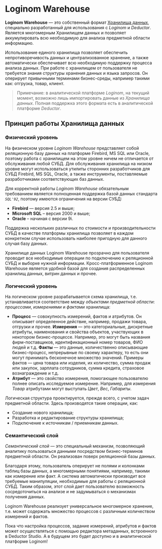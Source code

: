 # Loginom Warehouse

**Loginom Warehouse** — это собственный формат [Хранилища данных](https://wiki.loginom.ru/articles/data-warehouse.html), специально разработанный для использования с *Loginom* и *Deductor*. Является многомерным Хранилищем данных и позволяет аккумулировать всю необходимую для анализа предметной области информацию.

Использование единого хранилища позволяет обеспечить непротиворечивость данных и централизованное хранение, а также автоматически обеспечивает всю необходимую поддержку процесса анализа данных. При работе с хранилищем от пользователя не требуется знания структуры хранения данных и языка запросов. Он оперирует привычными терминами бизнес-среды, например такими как: отгрузка, товар, клиент.

> Примечание: в аналитической платформе *Loginom*, на текущий момент, возможно лишь импортировать данные из *Хранилища данных*. Полная поддержка этого формата есть в аналитической платформе *Deductor*.

## Принцип работы Хранилища данных

### Физический уровень

На физическом уровне *Loginom Warehouse* представляет собой реляционную базу данных на платформе Firebird, MS SQL или Oracle, поэтому работа с хранилищем на этом уровне ничем не отличается от обслуживания любой СУБД. Для обслуживания хранилища на низком уровне могут использоваться утилиты сторонних разработчиков для СУБД Firebird, MS SQL, Oracle, а также инструменты, поставляемые разработчиками соответствующих баз данных.

Для корректной работы *Loginom Warehouse* обязательным требованием является полноценная поддержка базой данных стандарта *`SQL'92`*, поэтому имеются ограничения на версии СУБД:

* **Firebird** — версия 2.5 и выше;
* **Microsoft SQL** – версия 2000 и выше;
* **Oracle** – начиная с версии 9i.

Поддержка нескольких различных по стоимости и производительности СУБД в качестве платформы хранилища позволяет в каждом конкретном случае использовать наиболее пригодную для данного случая базу данных.

Хранилище данных Loginom Warehouse прозрачно для пользователя проводит все необходимые операции по подключению к реляционной СУБД и выборке нужной информации. Кросс-платформенное Loginom Warehouse является удобной базой для создания распределенных хранилищ данных, витрин данных и прочее.

### Логический уровень

На логическом уровне разрабатывается схема хранилища, т.е. устанавливается соответствие между *объектами предметной области*: *процессами*, *измерениями* и *фактами* хранилища:

* **Процесс** — совокупность измерений, фактов и атрибутов. Он описывает определенное действие, например, продажи товара, отгрузки и прочее.
**Измерения** — это категориальные, дискретные атрибуты, наименования и свойства объектов, участвующих в некотором бизнес-процессе. Например, это могут быть названия фирм-поставщиков, идентификационный номер товаров, ФИО людей и т.д.
**Факты** — это данные, количественно описывающие бизнес-процесс, непрерывные по своему характеру, то есть они могут принимать бесконечное множество значений. Примеры фактов — цена товара или изделия, их количество, сумма продаж или закупок, зарплата сотрудников, сумма кредита, страховое вознаграждение и т.д.
* **Атрибут** — это свойство измерения, помогающее пользователю полнее описать исследуемое измерение. Например, для измерения *Товар* атрибутами могут выступать *Цвет*, *Вес*, *Габариты*.

Логическая структура проектируется, прежде всего, с учетом задач предметной области. Здесь производятся такие операции, как:

* Создание нового хранилища;
* Разработка и редактирование структуры хранилища;
* Подключение к источникам / приемникам данных.

### Семантический слой

*Семантический слой* — это специальный механизм, позволяющий аналитику пользоваться данными посредством бизнес-терминов предметной области. Он реализован поверх реляционной базы данных.

Благодаря этому, пользователь оперирует не полями и колонками таблиц базы данных, а многомерными понятиями, например, такими как измерение или факт. А система автоматически производит все требуемые манипуляции, необходимые для работы с реляционной СУБД. Таким образом, этот слой дает пользователю возможность сосредоточиться на анализе и не задумываться о механизмах получения данных.

Loginom Warehouse реализует универсальное многомерное хранение, т.е. может содержать множество процессов с различным количеством измерений и фактов.

Пока что настройка процессов, задание измерений, атрибутов и фактов может осуществляться с помощью редактора метаданных, встроенного в Deductor Studio. А в будущем это будет доступно и в аналитической платформе Loginom!
